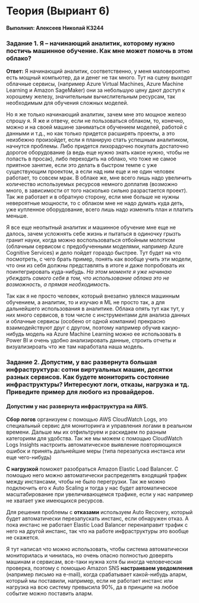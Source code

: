 # Теория (Выриант 6)

#### Выполнил: Алексеев Николай К3244

### Задание 1. Я – начинающий аналитик, которому нужно постичь машинное обучение. Как мне может помочь в этом облако?

**Ответ:** Я начинающий аналитик, соответственно, у меня маловероятно есть мощный компьютер, да и денег не так много. Тут на сцену выходят облачные сервисы, (например Azure Virtual Machines, Azure Machine Learning и Amazon SageMaker) они за небольшую цену дают доступ к хорошему железу, значительным вычислительным ресурсам, так необходимым для обучения сложных моделей.

Но я же только начинающий аналитик, зачем мне это мощное железо спрошу я. Я же и отвечу, если не пользоваться облаком, то, конечно, можно и на своей машине заниматься обучением моделей, работой с данными и т.д., но как только придется расширять проекты, а это неизбежно произойдет, если я планирую стать успешным аналитиком, начнутся проблемы. Либо придется лихорадочно покупать достаточно дорогое оборудование (а ведь еще нужно знать какое нужно, чтобы не попасть в просак), либо переходить на облако, что тоже не самое приятное занятие, если это делать в быстром темпе с уже существующим проектом, а если над ним еще и не один человек работает, то совсем мрак. В облаке же, мне всего лишь надо увеличить количество используемых ресурсов немного доплатив (возможно много, в зависимости от того насколько сильно разрастается проект). Так же работает и в обратную сторону, если мне больше не нужны невероятные мощности, то с облаком мне не надо думать куда деть, уже купленное оборудование, всего лишь надо изменить план и платить меньше.

Я все еще неопытный аналитик и машинное обучение мне еще не далось, зачем усложнять себе жизнь и пытаться в одиночку грызть гранит науки, когда можно воспользоваться отбойным молотком (облачным сервисом с предобученными моделями, например Azure Cognitive Services) и дело пойдет гораздо быстрее. Тут будет на что посмотреть, с чего брать пример, понять как вообще учить эти модели, что они из себя должны представлять в итоге и даже попробовать их поинтегрировать куда-нибудь.
_На этом моменте я уже начинаю убеждать самого себя в том, что использование облака это не возможность, а прямая необходимость_.

Так как я не просто человек, который внезапно увлекся машинным обучением, а аналитик, то и изучаю я ML не просто так, а для дальнейшего использования в аналитике. Облака опять тут как тут, у них много сервисов, в том числе с инструментами для анализа данных и облачные сервисы (особено от одной компании) прекрасно взаимодействуют друг с другом, поэтому например обучив какую-нибудь модель на Azure Machine Learning можно ее использовать в Power BI и очень удобно анализировать данные, строить отчеты и визуализироать что же там наработала наша модель.

### Задание 2. Допустим, у вас развернута большая инфраструктура: сотни виртуальных машин, десятки разных сервисов. Как будете мониторить состояние инфраструктуры? Интересуют логи, отказы, нагрузка и тд. Приведите пример для любого из провайдеров.

#### Допустим у нас развернута инфраструктура на AWS.

**Сбор логов** организуем с помощью AWS CloudWatch Logs, это специальный сервис для мониторинга и управления логами в реальном времени. Дальше мы их отфильтруем и раскидаем по разным категориям для удобства. Так же мы можем с помощью CloudWatch Logs Insights настроить автоматическое выявление повторяющихся ошибок и принять дальнейшие меры (типа перезапуска инстанса или еще чего-нибудь)

**С нагрузкой** поможет разобраться Amazon Elastic Load Balancer. С помощью него можно автоматически распределять входящий трафик между инстансами, чтобы не было перегрузки. Так же можно подключить его к Auto Scaling и тогда у нас будет автоматическое масштабирование при увеличивающемся трафике, если у нас например не хватает уже имеющихся ресурсов.

Для решения проблемы с **отказами** используем Auto Recovery, который будет автоматически перезапускать инстанс, если обнаружен отказ. А пока инстанс не работает Elastic Load Balancer перенаправит трафик с него на другой инстанс, так что на работе инфраструктуры это вообще не скажется.

Я тут написал что можно использовать, чтобы система автоматически мониторилась и чинилась, но очень опасно полностью доверять машинам и сервисам, все-таки нужна хотя бы иногда человеческая проверка, поэтому с помощью Amazon SNS **настраиваем уведомления** (например письмо на e-mail), когда срабатывает какой-нибудь аларм, который мы поставили, например, если не работает инстанс или нагрузка на всю систему превысила 90%, да в принципе на любое событие можно поставить аларм.
